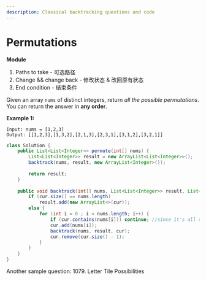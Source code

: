 ```yaml
---
description: Classical backtracking questions and code
---
```


# Permutations

**Module**

1. Paths to take - 可选路径
2. Change && change back - 修改状态 & 改回原有状态
3. End condition - 结束条件



Given an array `nums` of distinct integers, return _all the possible permutations_. You can return the answer in **any order**.

**Example 1:**

```text
Input: nums = [1,2,3]
Output: [[1,2,3],[1,3,2],[2,1,3],[2,3,1],[3,1,2],[3,2,1]]
```



```java
class Solution {
    public List<List<Integer>> permute(int[] nums) {
        List<List<Integer>> result = new ArrayList<List<Integer>>();
        backtrack(nums, result, new ArrayList<Integer>());
        
        return result;
    }
    
    public void backtrack(int[] nums, List<List<Integer>> result, List<Integer> cur) {
        if (cur.size() == nums.length)
            result.add(new ArrayList<>(cur));
        else {
            for (int i = 0 ; i < nums.length; i++) {
                if (cur.contains(nums[i])) continue; //since it's all distinct integers
                cur.add(nums[i]);
                backtrack(nums, result, cur);
                cur.remove(cur.size() - 1);
            }
        }
    }
}
```



Another sample question: 1079. Letter Tile Possibilities

